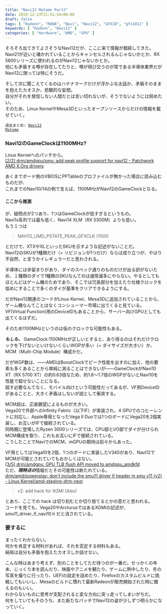 ```yaml
---
title: "Navi12 Matome Part2"
date: 2019-12-23T21:51:54+09:00
draft: false
tags: [ "Radeon", "RDNA", "Navi", "Navi12", "GFX10", "gfx1011" ]
keywords: [ "Radeon", "Navi12" ]
categories: [ "Hardware", "AMD", "GPU" ]
---
```


そろそろ出てきてよさそうなNavi12だが、ここに来て情報が錯綜してきた。  
Navi21が近いと囁かれていることからキャンセルされるんじゃないかとか、RX 5600シリーズに使われるのがNavi12じゃないかとか。  
他にも矛盾する噂が存在してたりと、噂が飛び交うのが常である半導体業界だがNavi12に限っては特にそうだ。  

そして次に聞こえてくるのはハテナマークだけが浮かぶ与太話か、矛盾そのままを抱えたカオスか、悲観的な妄想。  
自分がそれを発信しない人間だとは言い切れないが、そうでないようには努めたい。  
そのため、Linux KernelやMesa3Dといったオープンソースからだけの情報を載せていく。  

<code>過去まとめ: [Navi12 Matome](/posts/2019/11/05/navi12-matome/)  </code>

### Navi12のGameClockは1100MHz?
Linux Kernelへのパッチから。  
[[2/2] drm/amdgpu/smu: add peak profile support for navi12 - Patchwork AMD X.Org drivers](https://patchwork.freedesktop.org/patch/346277/)  

あくまでボード側のVBIOSにPPTableのプロファイルが無かった場合に読み込むものだが、  
これまでのNavi10/14の例で言えば、1100MHzがNavi12のGameClockとなる。  

#### ここから推測

が、疑問点が2つあり、1つはGameClockが低すぎるというもの。  
Navi1x系列では最も低く、Navi14 XLM（RX 5300M）よりも低い。  
もう１つは

 > NAVI12_UMD_PSTATE_PEAK_GFXCLK     (1100)

とだけで、XTXやXLといったSKUを示すような記述がないことだ。  
Navi12のSKUが1種類だけ（= リビジョンが1つだけ）ならば成り立つが、やはり不自然、と言うかイレギュラーだと思わされる。  

半導体には歩留まりがあり、ダイのスペック通りのものだけが出る訳がないため、１種類のダイで1種類のSKUなんてのは通常滅多にやらない。やるとしてもほとんどはゲーム機のためであり、そこでは冗長部分を加えたり仕様クロックを低めにすることで多くのダイが基準をクリアできるようにする。  

だがNavi12関連のコードがLinux Kernel、Mesa3Dに追加されていることから、ゲーム機なんてことはなくコンシューマー市場に出てくると見ている。  
VF(Virtual Function)用のDeviceIDもあることから、サーバー向けGPUとしても出てくるはずだ。  

そのため1100MHzというのは仮のクロックな可能性もある。  

***もしも、*** GameClock:1100MHzが正しいとすると、あり得るのはそれだけクロックを下げないといけないくらいWGPが多い（= ダイサイズが大きい）か、MCM（Multi-Chip Module）構成かだ。  

だがWGP数は、――AMDはBoostClockでピーク性能を出すのに加え、他の要素も多くあることから単純に測ることはできないが――GameClockがNavi10 XT（RX 5700 XT）の約0.63倍なため、約1.6〜1.7倍のWGPがないとNavi10を性能で超せないことになる。  
超す必要なんてなく、モバイル向けという可能性だってあるが、VF用DeviceIDがあることと、大きく矛盾はしないが説として衝突する。  

MCM説は、正直願望によるものが大きい。  
Vega20で外部へのInfinity Fabric（以下IF）が実装され、4 GPUでのコヒーレントに対応し、Apple専用となったVega II Duoでは1つのボードにVega20を2個実装し、お互いがIFで接続されている。  
同時期に登場したRyzen 3000シリーズでは、CPU部とI/O部でダイが分けられMCM構成を取り、これもお互いにIFで接続されている。  
こうしたことでNaviでのMCM、mGPUの期待は前々からあった。  

VF用としてはVega10を2個、1つのボードに実装したV340があり、Navi12でMCMが可能とされていてもおかしくはない。  
[[3/5] drm/amdgpu: GPU TLB flush API moved to amdgpu_amdkfd](https://patchwork.freedesktop.org/patch/346176/)  
ただ、***現時点の***情報だとその可能性は断たれている。  
[drm/amd/powerplay: don't include the smu11 driver if header in smu v11 (v2) - Linux Kernel/amd-staging-drm-next](https://cgit.freedesktop.org/~agd5f/linux/commit/drivers/gpu/drm/amd/powerplay/inc/smu11_driver_if_navi10.h?h=amd-staging-drm-next&id=013fd3a61a827c65491b0bb9ad3c0417f09c8146)  

 > v2: add hack for XGMI (Alex)

とあり、ここでの hack は切り刻むとか切り捨てるとかの意だと思われる。  
コードを見ても、Vega20やArcturusではあるXGMIの記述が、 smu11_driver_if_navi10.h だと消されている。  

### 要するに

まったくわからない。  
何かを肯定する材料があれば、それを否定する材料もある。  
結局は自分も矛盾を抱えたカオスしか話せない。  

こんな時はあまり考えず、別のことをしてただ待つのが一番だ。せっかくの年末、じっくり本を読んだり、映画やアニメを観たり、ゲームに熱中したり、冬の写真を撮りに行ったり、UEFIの設定を詰めたり、Firefoxのカスタムビルドに挑戦してもいいし、Mesaのビルドに慣れて最新Radeonが販売開始された時に備えるのもいい。  
わからないものに思考が支配されると変な方向に突っ走ってしまいがちだ。  
何をしていてもそのうち、また新たなパッチでNavi12の姿が少しずつ明らかになっていく。  
